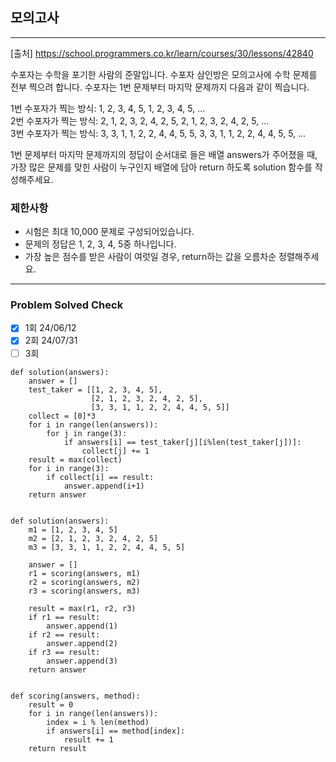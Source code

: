 ## 모의고사

---

[출처] https://school.programmers.co.kr/learn/courses/30/lessons/42840

수포자는 수학을 포기한 사람의 준말입니다. 수포자 삼인방은 모의고사에 수학 문제를 전부 찍으려 합니다. 
수포자는 1번 문제부터 마지막 문제까지 다음과 같이 찍습니다.

1번 수포자가 찍는 방식: 1, 2, 3, 4, 5, 1, 2, 3, 4, 5, ...  
2번 수포자가 찍는 방식: 2, 1, 2, 3, 2, 4, 2, 5, 2, 1, 2, 3, 2, 4, 2, 5, ...  
3번 수포자가 찍는 방식: 3, 3, 1, 1, 2, 2, 4, 4, 5, 5, 3, 3, 1, 1, 2, 2, 4, 4, 5, 5, ...  

1번 문제부터 마지막 문제까지의 정답이 순서대로 들은 배열 answers가 주어졌을 때, 
가장 많은 문제를 맞힌 사람이 누구인지 배열에 담아 return 하도록 solution 함수를 작성해주세요.

### 제한사항

- 시험은 최대 10,000 문제로 구성되어있습니다.
- 문제의 정답은 1, 2, 3, 4, 5중 하나입니다.
- 가장 높은 점수를 받은 사람이 여럿일 경우, return하는 값을 오름차순 정렬해주세요.

---
### Problem Solved Check
- [x] 1회 24/06/12 
- [x] 2회 24/07/31
- [ ] 3회

~~~
def solution(answers):
    answer = []
    test_taker = [[1, 2, 3, 4, 5],
                  [2, 1, 2, 3, 2, 4, 2, 5],
                  [3, 3, 1, 1, 2, 2, 4, 4, 5, 5]]
    collect = [0]*3
    for i in range(len(answers)):
        for j in range(3):
            if answers[i] == test_taker[j][i%len(test_taker[j])]:
                collect[j] += 1
    result = max(collect)
    for i in range(3):
        if collect[i] == result:
            answer.append(i+1)
    return answer
    
~~~
~~~
def solution(answers):
    m1 = [1, 2, 3, 4, 5]
    m2 = [2, 1, 2, 3, 2, 4, 2, 5]
    m3 = [3, 3, 1, 1, 2, 2, 4, 4, 5, 5]

    answer = []
    r1 = scoring(answers, m1)
    r2 = scoring(answers, m2)
    r3 = scoring(answers, m3)

    result = max(r1, r2, r3)
    if r1 == result:
        answer.append(1)
    if r2 == result:
        answer.append(2)
    if r3 == result:
        answer.append(3)
    return answer


def scoring(answers, method):
    result = 0
    for i in range(len(answers)):
        index = i % len(method)
        if answers[i] == method[index]:
            result += 1
    return result
    
~~~